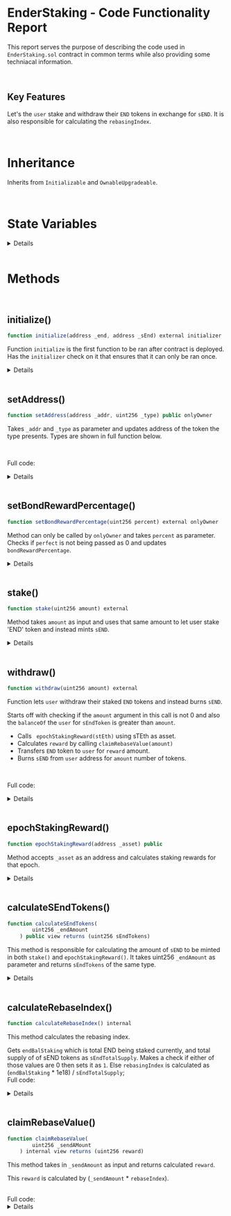 # EnderStaking - Code Functionality Report

This report serves the purpose of describing the code used in `EnderStaking.sol` contract in common terms while also providing some techniacal information.

<br>

## Key Features

Let's the `user` stake and withdraw their `END` tokens in exchange for `sEND`. It is also responsible for calculating the `rebasingIndex`.

<br>

# Inheritance

Inherits from `Initializable` and `OwnableUpgradeable`.

<br>

# State Variables

<details>

```javascript
    uint public bondRewardPercentage; // Reward percentage for bonds
    uint public rebasingIndex;     // Rebase Index

    address public endToken; // END token contract address
    address public sEndToken; // sEND token contract address
    address public enderTreasury; // EnderTreasury contract address
    address public enderBond; // EnderBond contract address
    address public keeper;  // Chainlink Keeper contract address
    address public stEth;    // stETH contract address
```

</details>

<br>

# Methods

<br>

## initialize()

```javascript
function initialize(address _end, address _sEnd) external initializer
```

Function `initialize` is the first function to be ran after contract is deployed. Has the `initializer` check on it that ensures that it can only be ran once.

<details>
Takes 2 parameters -

- `_end` - Sets address of END token
- `_sEnd` - Sets address of sEND token

Updates following once ran.

1. `__Ownable_init();` - Ownable contract initializer
2. `setAddress(_end, 3);` - sets address of END token from `setAddress()`
3. `setAddress(_sEnd, 4);` - sets address of sEND token from `setAddress()
4. `bondRewardPercentage = 10;` - set initial value of `bondRewardPercentage`

 </details>

 <br>

## setAddress()

```javascript
function setAddress(address _addr, uint256 _type) public onlyOwner
```

Takes `_addr` and `_type` as parameter and updates address of the token the type presents. Types are shown in full function below.

<br>

Full code:

<details>

```javascript
    function setAddress(address _addr, uint256 _type) public onlyOwner {
        if (_addr == address(0)) revert ZeroAddress();

        if (_type == 1) enderBond = _addr;
        else if (_type == 2) enderTreasury = _addr;
        else if (_type == 3) endToken = _addr;
        else if (_type == 4) sEndToken = _addr;
        else if (_type == 5) keeper = _addr;
        else if (_type == 6) stEth = _addr;

        emit AddressUpdated(_addr, _type);
    }

```

</details>

<br>

## setBondRewardPercentage()

```javascript
function setBondRewardPercentage(uint256 percent) external onlyOwner
```

Method can only be called by `onlyOwner` and takes `percent` as parameter. Checks if `perfect` is not being passed as 0 and updates `bondRewardPercentage`.

<details>

<br>

Full code:

```javascript
 function setBondRewardPercentage(uint256 percent) external onlyOwner {
        if (percent == 0) revert InvalidAmount();

        bondRewardPercentage = percent;
        emit PercentUpdated(bondRewardPercentage);
    }
```

</details>

<br>

## stake()

```javascript
function stake(uint256 amount) external
```

Method takes `amount` as input and uses that same amount to let user stake 'END' token and instead mints `sEND`.

<details>

First makes sure `amount` is not 0.

Performs a check if `balanceOf` the `EnderStaking` (address(this)) is 0 for `endToken`:

- calls `transferFrom` on `endToken`, sending END tokens from `user`, to `EnderStaking` contract for total `amount` number of tokens.
- calls `epochStakingReward()` using `stETH` as asset.
- `sEND` amount as `sEndAmount` is calculated by calling `calculateSEndTokens(amount)`.
- the returned amount of `sEndAmount` is minted for `user`.

```javascript
  if (ISEndToken(endToken).balanceOf(address(this)) == 0) {
            ISEndToken(endToken).transferFrom(msg.sender, address(this), amount);
            epochStakingReward(stEth);
            uint256 sEndAmount = calculateSEndTokens(amount);
            console.log("Receipt token:- ", sEndAmount);
            ISEndToken(sEndToken).mint(msg.sender, sEndAmount);
        }
```

Else if `balanceOf` the `EnderStaking` (address(this)) is not 0:

- calls `transferFrom` on `endToken`, sending END tokens from `user`, to `EnderStaking` contract for total `amount` number of tokens.
- `sEND` amount as `sEndAmount` is calculated by calling `calculateSEndTokens(amount)`.
- the returned amount of `sEndAmount` is minted for `user`.

```javascript
else {
            ISEndToken(endToken).transferFrom(msg.sender, address(this), amount);
            uint256 sEndAmount = calculateSEndTokens(amount);
            console.log("Receipt token:- ", sEndAmount);
            ISEndToken(sEndToken).mint(msg.sender, sEndAmount);
            epochStakingReward(stEth);
        }
```

Emits `Stake(msg.sender, amount)`

<br>

Full code:

<details>

```javascript
    function stake(uint256 amount) external {
        if (amount == 0) revert InvalidAmount();
        console.log("End token deposit:- ", amount);
        console.log(ISEndToken(endToken).balanceOf(address(this)));
        if (ISEndToken(endToken).balanceOf(address(this)) == 0) {
            ISEndToken(endToken).transferFrom(msg.sender, address(this), amount);
            epochStakingReward(stEth);
            uint256 sEndAmount = calculateSEndTokens(amount);
            console.log("Receipt token:- ", sEndAmount);
            ISEndToken(sEndToken).mint(msg.sender, sEndAmount);
        } else {
            ISEndToken(endToken).transferFrom(msg.sender, address(this), amount);
            uint256 sEndAmount = calculateSEndTokens(amount);
            console.log("Receipt token:- ", sEndAmount);
            ISEndToken(sEndToken).mint(msg.sender, sEndAmount);
            epochStakingReward(stEth);
        }
        emit Stake(msg.sender, amount);
    }
```

</details>
</details>

<br>

## withdraw()

```javascript
function withdraw(uint256 amount) external
```

Function lets `user` withdraw their staked `END` tokens and instead burns `sEND`.

Starts off with checking if the `amount` argument in this call is not 0 and also the `balanceOf` the `user` for `sEndToken` is greater than `amount`.

- Calls ` epochStakingReward(stEth)` using sTEth as asset.
- Calculates `reward` by calling `claimRebaseValue(amount)`
- Transfers `END` token to `user` for `reward` amount.
- Burns `sEND` from `user` address for `amount` number of tokens.

<br>

Full code:

<details>

```javascript
    function withdraw(uint256 amount) external {
        if (amount == 0) revert InvalidAmount();
        if (ISEndToken(sEndToken).balanceOf(msg.sender) < amount) revert InvalidAmount();
        // add reward
        epochStakingReward(stEth);
        uint256 reward = claimRebaseValue(amount);
        console.log("Withraw amount of staking contract:- ", reward);
        // transfer token
        ISEndToken(endToken).transfer(msg.sender, reward);
        ISEndToken(sEndToken).burn(msg.sender, amount);
        emit Withdraw(msg.sender, amount);
    }
```

</details>

<br>

## epochStakingReward()

```javascript
function epochStakingReward(address _asset) public
```

Method accepts `_asset` as an address and calculates staking rewards for that epoch.

<details>
Calculates `totalRewards` by calling `stakingRebasingReward(_asset)` on `enderTreasury` contract, and calculates `rw2` by multiplying that `totalRewards` and `bondRewardPercentage` and dividing that by 100.

```javascript
uint256 totalReward = IEnderTreasury(enderTreasury).stakeRebasingReward(_asset);
uint256 rw2 = (totalReward * bondRewardPercentage) / 100;
```

uint256 `sendTokens` the amount of sEND that will be minted to `enderBond` contract. END tokens are of `totalRewards` amount is minted in `EnderStaking` contract.
This amount of sEND `sendTokens` is calculated via calling `EnderStaking::calculateSEndTokens(rw2)` and using `rw2` which we addressed earlier.

```javascript
uint256 sendTokens = calculateSEndTokens(rw2);
        ISEndToken(sEndToken).mint(enderBond, sendTokens);
        ISEndToken(endToken).mint(address(this), totalReward);
```

`EnderBond::epochRewardShareIndexForSend(sendTokens)` is called inside `enderBond` contract and `calculateRebaseIndex()` is called.

Method ends by emitting `EpochStakingReward`(`_asset`, `totalReward`, `rw2`, `sendTokens`)

<br>
Full code:

<details>

```javascript
function epochStakingReward(address _asset) public {
        // if (msg.sender != keeper) revert NotKeeper();
        uint256 totalReward = IEnderTreasury(enderTreasury).stakeRebasingReward(
            _asset
        );
        uint256 rw2 = (totalReward * bondRewardPercentage) / 100;

        uint256 sendTokens = calculateSEndTokens(rw2);
        ISEndToken(sEndToken).mint(enderBond, sendTokens);
        ISEndToken(endToken).mint(address(this), totalReward);
        IEnderBond(enderBond).epochRewardShareIndexForSend(sendTokens);
        calculateRebaseIndex();
        emit EpochStakingReward(_asset, totalReward, rw2, sendTokens);
    }

```

</details>
</details>

<br>

## calculateSEndTokens()

```javascript
function calculateSEndTokens(
        uint256 _endAmount
    ) public view returns (uint256 sEndTokens)
```

This method is responsible for calculating the amount of `sEND` to be minted in both `stake()` and `epochStakingReward()`. It takes uint256 `_endAmount` as parameter and returns `sEndTokens` of the same type.

<details>

It starts by checking if rebasingIndex is equal to 0. In this case `sEndTokens` is equal to `_endAmount`.

Else `sEndTokens` is calculated by (`_endAmount` / `rebasingIndex`)
<br>
Full code:

<details>

```javascript
if (rebasingIndex == 0) {
  console.log("I'm here", _endAmount)
  sEndTokens = _endAmount
  return sEndTokens
} else {
  console.log('else', _endAmount, rebasingIndex)
  sEndTokens = _endAmount / rebasingIndex
  return sEndTokens
}
```

</details>

</details>

<br>

## calculateRebaseIndex()

```javascript
function calculateRebaseIndex() internal
```

This method calculates the rebasing index.

Gets `endBalStaking` which is total END being staked currently, and total supply of of sEND tokens as `sEndTotalSupply`.
Makes a check if either of those values are 0 then sets it as `1`. Else `rebasingIndex` is calculated as (`endBalStaking` \* 1e18) / `sEndTotalSupply`;
<br>
Full code:

<details>

```javascript
function calculateRebaseIndex() internal {
        uint256 endBalStaking = ISEndToken(endToken).balanceOf(address(this));
        uint256 sEndTotalSupply = ISEndToken(sEndToken).totalSupply();
        if (endBalStaking == 0 || sEndTotalSupply == 0) {
            rebasingIndex = 1;
        } else {
            rebasingIndex = (endBalStaking * 10 ** 18) / sEndTotalSupply;
        }
    }
```

</details>

<br>

## claimRebaseValue()

```javascript
function claimRebaseValue(
        uint256 _sendAMount
    ) internal view returns (uint256 reward)
```

This method takes in `_sendAmount` as input and returns calculated `reward`.

This `reward` is calculated by (`_sendAmount` \* `rebaseIndex`).

<br>
Full code:

<details>

```javascript
function claimRebaseValue(
        uint256 _sendAMount
    ) internal view returns (uint256 reward) {
        reward = (_sendAMount * rebasingIndex);
    }
```

</details>

